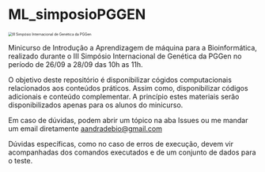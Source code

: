 # ML_simposioPGGEN

<img src="https://images.even3.com.br/6Nqsm_pEr16_zBk8JlWllyQTGPY=/1100x440/smart/even3.blob.core.windows.net/banner/24a27deoutubrode20221.5a8614a5ed82427a9fc7.png" alt="III Simpósio Internacional de Genética da PGGen" style="zoom:50%;" />

Minicurso de Introdução a Aprendizagem de máquina para a Bioinformática, realizado durante o III Simpósio Internacional de Genética da PGGen no período de 26/09 a 28/09 das 10h as 11h.

O objetivo deste repositório é disponibilizar cógidos computacionais relacionados aos conteúdos práticos. Assim como, disponibilizar códigos adicionais e conteúdo complementar.
A princípio estes materiais serão disponibilizados apenas para os alunos do minicurso. 

Em caso de dúvidas, podem abrir um tópico na aba Issues ou me mandar um email diretamente aandradebio@gmail.com

Dúvidas específicas, como no caso de erros de execução, devem vir acompanhadas dos comandos executados e de um conjunto de dados para o teste.

